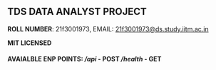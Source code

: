 ## TDS DATA ANALYST PROJECT

**ROLL NUMBER**: 21f3001973, EMAIL: 21f3001973@ds.study.iitm.ac.in

**MIT LICENSED**

#### AVAIALBLE ENP POINTS:  */api* - POST    */health* - GET
